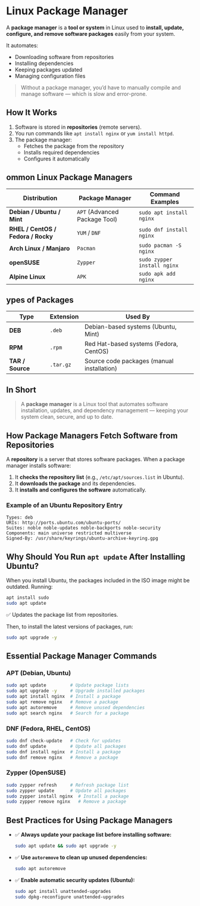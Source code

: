 # Linux Package Manager

A **package manager** is a **tool or system** in Linux used to **install, update, configure, and remove software packages** easily from your system.

It automates:

- Downloading software from repositories  
- Installing dependencies  
- Keeping packages updated  
- Managing configuration files  

> Without a package manager, you’d have to manually compile and manage software — which is slow and error-prone.

## How It Works

1. Software is stored in **repositories** (remote servers).  
2. You run commands like `apt install nginx` or `yum install httpd`.  
3. The package manager:
   - Fetches the package from the repository  
   - Installs required dependencies  
   - Configures it automatically  

## ommon Linux Package Managers

| **Distribution** | **Package Manager** | **Command Examples** |
|------------------|--------------------|----------------------|
| **Debian / Ubuntu / Mint** | `APT` (Advanced Package Tool) | `sudo apt install nginx` |
| **RHEL / CentOS / Fedora / Rocky** | `YUM` / `DNF` | `sudo dnf install nginx` |
| **Arch Linux / Manjaro** | `Pacman` | `sudo pacman -S nginx` |
| **openSUSE** | `Zypper` | `sudo zypper install nginx` |
| **Alpine Linux** | `APK` | `sudo apk add nginx` |

## ypes of Packages

| **Type** | **Extension** | **Used By** |
|-----------|----------------|--------------|
| **DEB** | `.deb` | Debian-based systems (Ubuntu, Mint) |
| **RPM** | `.rpm` | Red Hat-based systems (Fedora, CentOS) |
| **TAR / Source** | `.tar.gz` | Source code packages (manual installation) |

## In Short

> A **package manager** is a Linux tool that automates software installation, updates, and dependency management — keeping your system clean, secure, and up to date.

## How Package Managers Fetch Software from Repositories

A **repository** is a server that stores software packages. When a package manager installs software:

1. It **checks the repository list** (e.g., `/etc/apt/sources.list` in Ubuntu).
2. It **downloads the package** and its dependencies.
3. It **installs and configures the software** automatically.

### Example of an Ubuntu Repository Entry

```plaintext
Types: deb
URIs: http://ports.ubuntu.com/ubuntu-ports/
Suites: noble noble-updates noble-backports noble-security
Components: main universe restricted multiverse
Signed-By: /usr/share/keyrings/ubuntu-archive-keyring.gpg
```

## Why Should You Run `apt update` After Installing Ubuntu?

When you install Ubuntu, the packages included in the ISO image might be outdated. Running:

```bash
apt install sudo
sudo apt update
```

✅ Updates the package list from repositories.

Then, to install the latest versions of packages, run:
```bash
sudo apt upgrade -y
```

## Essential Package Manager Commands

### **APT (Debian, Ubuntu)**

```bash
sudo apt update         # Update package lists
sudo apt upgrade -y     # Upgrade installed packages
sudo apt install nginx  # Install a package
sudo apt remove nginx   # Remove a package
sudo apt autoremove     # Remove unused dependencies
sudo apt search nginx   # Search for a package
```

### **DNF (Fedora, RHEL, CentOS)**
```bash
sudo dnf check-update   # Check for updates
sudo dnf update         # Update all packages
sudo dnf install nginx  # Install a package
sudo dnf remove nginx   # Remove a package
```

### **Zypper (OpenSUSE)**

```bash
sudo zypper refresh     # Refresh package list
sudo zypper update      # Update all packages
sudo zypper install nginx  # Install a package
sudo zypper remove nginx   # Remove a package
```

## Best Practices for Using Package Managers

- ✅ **Always update your package list before installing software:**

  ```bash
  sudo apt update && sudo apt upgrade -y
  ```


- ✅ **Use `autoremove` to clean up unused dependencies:**

  ```bash
  sudo apt autoremove
  ```

- ✅ **Enable automatic security updates (Ubuntu):**

  ```bash
  sudo apt install unattended-upgrades
  sudo dpkg-reconfigure unattended-upgrades
  ```
  